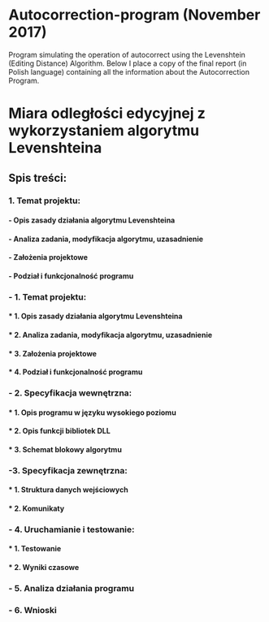 # Autocorrection-program (November 2017)
Program simulating the operation of autocorrect using the Levenshtein (Editing Distance) Algorithm. 
Below I place a copy of the final report (in Polish language) containing all the information about the Autocorrection Program.



Miara odległości edycyjnej z wykorzystaniem algorytmu Levenshteina
==================================================================

## Spis treści:


### 1. Temat projektu:
####   - Opis zasady działania algorytmu Levenshteina
####   - Analiza zadania, modyfikacja algorytmu, uzasadnienie
####   - Założenia projektowe
####   - Podział i funkcjonalność programu




### - 1. Temat projektu:
#### * 1. Opis zasady działania algorytmu Levenshteina
#### * 2. Analiza zadania, modyfikacja algorytmu, uzasadnienie
#### * 3. Założenia projektowe
#### * 4. Podział i funkcjonalność programu

### - 2. Specyfikacja wewnętrzna:
#### * 1. Opis programu w języku wysokiego poziomu
#### * 2. Opis funkcji bibliotek DLL
#### * 3. Schemat blokowy algorytmu

### -3. Specyfikacja zewnętrzna:
#### * 1. Struktura danych wejściowych
#### * 2. Komunikaty

### - 4. Uruchamianie i testowanie:
#### * 1. Testowanie
#### * 2. Wyniki czasowe

### - 5. Analiza działania programu

### - 6. Wnioski
